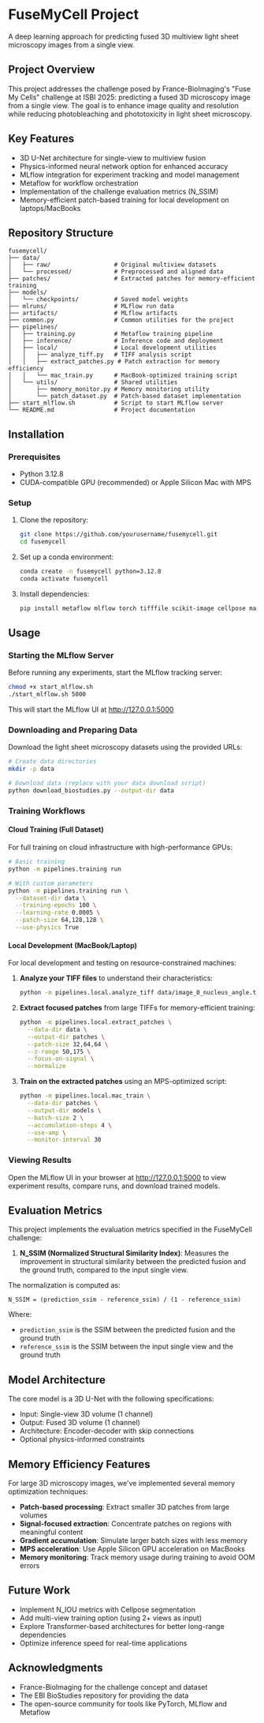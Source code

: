 # FuseMyCell Project

A deep learning approach for predicting fused 3D multiview light sheet microscopy images from a single view.

## Project Overview

This project addresses the challenge posed by France-BioImaging's "Fuse My Cells" challenge at ISBI 2025: predicting a fused 3D microscopy image from a single view. The goal is to enhance image quality and resolution while reducing photobleaching and phototoxicity in light sheet microscopy.

## Key Features

- 3D U-Net architecture for single-view to multiview fusion
- Physics-informed neural network option for enhanced accuracy
- MLflow integration for experiment tracking and model management
- Metaflow for workflow orchestration
- Implementation of the challenge evaluation metrics (N_SSIM)
- Memory-efficient patch-based training for local development on laptops/MacBooks

## Repository Structure

```
fusemycell/
├── data/
│   ├── raw/                  # Original multiview datasets
│   └── processed/            # Preprocessed and aligned data
├── patches/                  # Extracted patches for memory-efficient training
├── models/
│   └── checkpoints/          # Saved model weights
├── mlruns/                   # MLflow run data
├── artifacts/                # MLflow artifacts
├── common.py                 # Common utilities for the project
├── pipelines/
│   ├── training.py           # Metaflow training pipeline
│   ├── inference/            # Inference code and deployment
│   ├── local/                # Local development utilities
│   │   ├── analyze_tiff.py   # TIFF analysis script
│   │   ├── extract_patches.py # Patch extraction for memory efficiency 
│   │   └── mac_train.py      # MacBook-optimized training script
│   └── utils/                # Shared utilities
│       ├── memory_monitor.py # Memory monitoring utility
│       └── patch_dataset.py  # Patch-based dataset implementation
├── start_mlflow.sh           # Script to start MLflow server
└── README.md                 # Project documentation
```

## Installation

### Prerequisites

- Python 3.12.8
- CUDA-compatible GPU (recommended) or Apple Silicon Mac with MPS

### Setup

1. Clone the repository:
   ```bash
   git clone https://github.com/yourusername/fusemycell.git
   cd fusemycell
   ```

2. Set up a conda environment:
   ```bash
   conda create -n fusemycell python=3.12.8
   conda activate fusemycell
   ```

3. Install dependencies:
   ```bash
   pip install metaflow mlflow torch tifffile scikit-image cellpose matplotlib pandas numpy scikit-learn scipy
   ```

## Usage

### Starting the MLflow Server

Before running any experiments, start the MLflow tracking server:

```bash
chmod +x start_mlflow.sh
./start_mlflow.sh 5000
```

This will start the MLflow UI at http://127.0.0.1:5000

### Downloading and Preparing Data

Download the light sheet microscopy datasets using the provided URLs:

```bash
# Create data directories
mkdir -p data

# Download data (replace with your data download script)
python download_biostudies.py --output-dir data
```

### Training Workflows

#### Cloud Training (Full Dataset)

For full training on cloud infrastructure with high-performance GPUs:

```bash
# Basic training
python -m pipelines.training run

# With custom parameters
python -m pipelines.training run \
  --dataset-dir data \
  --training-epochs 100 \
  --learning-rate 0.0005 \
  --patch-size 64,128,128 \
  --use-physics True
```

#### Local Development (MacBook/Laptop)

For local development and testing on resource-constrained machines:

1. **Analyze your TIFF files** to understand their characteristics:
   ```bash
   python -m pipelines.local.analyze_tiff data/image_0_nucleus_angle.tif
   ```

2. **Extract focused patches** from large TIFFs for memory-efficient training:
   ```bash
   python -m pipelines.local.extract_patches \
     --data-dir data \
     --output-dir patches \
     --patch-size 32,64,64 \
     --z-range 50,175 \
     --focus-on-signal \
     --normalize
   ```

3. **Train on the extracted patches** using an MPS-optimized script:
   ```bash
   python -m pipelines.local.mac_train \
     --data-dir patches \
     --output-dir models \
     --batch-size 2 \
     --accumulation-steps 4 \
     --use-amp \
     --monitor-interval 30
   ```

### Viewing Results

Open the MLflow UI in your browser at http://127.0.0.1:5000 to view experiment results, compare runs, and download trained models.

## Evaluation Metrics

This project implements the evaluation metrics specified in the FuseMyCell challenge:

1. **N_SSIM (Normalized Structural Similarity Index)**: Measures the improvement in structural similarity between the predicted fusion and the ground truth, compared to the input single view.

The normalization is computed as:
```
N_SSIM = (prediction_ssim - reference_ssim) / (1 - reference_ssim)
```

Where:
- `prediction_ssim` is the SSIM between the predicted fusion and the ground truth
- `reference_ssim` is the SSIM between the input single view and the ground truth

## Model Architecture

The core model is a 3D U-Net with the following specifications:

- Input: Single-view 3D volume (1 channel)
- Output: Fused 3D volume (1 channel)
- Architecture: Encoder-decoder with skip connections
- Optional physics-informed constraints

## Memory Efficiency Features

For large 3D microscopy images, we've implemented several memory optimization techniques:

- **Patch-based processing**: Extract smaller 3D patches from large volumes
- **Signal-focused extraction**: Concentrate patches on regions with meaningful content
- **Gradient accumulation**: Simulate larger batch sizes with less memory
- **MPS acceleration**: Use Apple Silicon GPU acceleration on MacBooks
- **Memory monitoring**: Track memory usage during training to avoid OOM errors

## Future Work

- Implement N_IOU metrics with Cellpose segmentation
- Add multi-view training option (using 2+ views as input)
- Explore Transformer-based architectures for better long-range dependencies
- Optimize inference speed for real-time applications

## Acknowledgments

- France-BioImaging for the challenge concept and dataset
- The EBI BioStudies repository for providing the data
- The open-source community for tools like PyTorch, MLflow and Metaflow